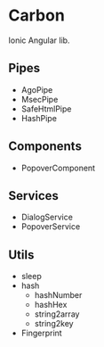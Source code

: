 # Carbon

Ionic Angular lib.

## Pipes

* AgoPipe
* MsecPipe
* SafeHtmlPipe
* HashPipe

## Components

* PopoverComponent

## Services

* DialogService
* PopoverService

## Utils

* sleep
* hash
  * hashNumber
  * hashHex
  * string2array
  * string2key
* Fingerprint
